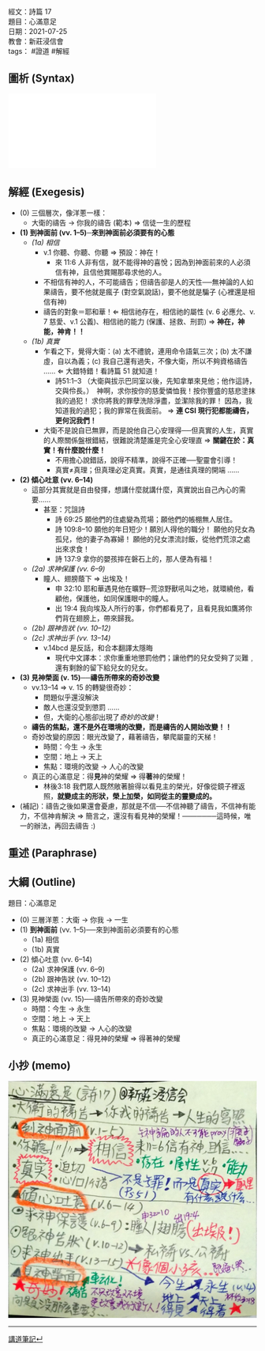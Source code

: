 經文：詩篇 17   
題目：心滿意足  
日期：2021-07-25  
教會：新莊浸信會  
tags： #證道  #解經  


## 圖析 (Syntax)
![images/Ps 17.pdf](images/Ps%2017.pdf)

## 解經 (Exegesis)
- (0) 三個層次，像洋蔥一樣：
	- 大衛的禱告 → 你我的禱告 (範本) ⇒ 信徒一生的歷程
- **(1) 到神面前 (vv. 1–5)─來到神面前必須要有的心態**
	- *(1a) 相信*
		- v.1 你聽、你聽、你聽 ⇒ 預設：神在！
			- 來 11:6 人非有信，就不能得神的喜悅；因為到神面前來的人必須信有神，且信他賞賜那尋求他的人。
		- 不相信有神的人，不可能禱告；但禱告卻是人的天性──無神論的人如果禱告，要不他就是瘋子 (對空氣說話)，要不他就是騙子 (心裡還是相信有神)
		- 禱告的對象＝耶和華！⇐ 相信祂存在，相信祂的屬性 (v. 6 必應允、v. 7 慈愛、v.1 公義)、相信祂的能力 (保護、拯救、刑罰) ⇒ **神在，神能，神肯！！**
	- *(1b) 真實*
		- 乍看之下，覺得大衛：(a) 太不禮貌，連用命令語氣三次；(b) 太不謙虛，自以為義；(c) 我自己還有過失，不像大衛，所以不夠資格禱告 …… ⇐ 大錯特錯！看詩篇 51 就知道！
			- 詩51:1–3 （大衛與拔示巴同室以後，先知拿單來見他；他作這詩，交與伶長。）　神啊，求你按你的慈愛憐恤我！按你豐盛的慈悲塗抹我的過犯！ 求你將我的罪孽洗除淨盡，並潔除我的罪！ 因為，我知道我的過犯；我的罪常在我面前。 ⇒ **連 CSI 現行犯都能禱告，更何況我們！**
		- 大衛不是說自已無罪，而是說他自己心安理得──但真實的人生，真實的人際關係盤根錯結，很難說清楚誰是完全心安理直 ⇒ **關鍵在於：真實！有什麼說什麼！**
			- 不用擔心說錯話，說得不精準，說得不正確──聖靈會引導！
			- 真實≠真理；但真理必定真實。真實，是通往真理的開端 ……
- **(2) 傾心吐意 (vv. 6–14)**
	- 這部分其實就是自由發揮，想講什麼就講什麼，真實說出自己內心的需要……
		- 甚至：咒詛詩
			- 詩 69:25 願他們的住處變為荒場；願他們的帳棚無人居住。 
			- 詩 109:8–10 願他的年日短少！願別人得他的職分！ 願他的兒女為孤兒，他的妻子為寡婦！ 願他的兒女漂流討飯，從他們荒涼之處出來求食！ 
			- 詩 137:9 拿你的嬰孩摔在磐石上的，那人便為有福！ 
	- *(2a) 求神保護 (vv. 6–9)*
		- 瞳人、翅膀蔭下 ⇒ 出埃及！
			- 申 32:10 耶和華遇見他在曠野─荒涼野獸吼叫之地，就環繞他，看顧他，保護他，如同保護眼中的瞳人。 
			- 出 19:4 我向埃及人所行的事，你們都看見了，且看見我如鷹將你們背在翅膀上，帶來歸我。 
	- *(2b) 跟神告狀 (vv. 10–12)*
	- *(2c) 求神出手 (vv. 13–14)*
		- v.14bcd 是反話，和合本翻譯太隱晦
			- 現代中文譯本：求你重重地懲罰他們；讓他們的兒女受夠了災難﹐還有剩餘的留下給兒女的兒女。
- **(3) 見神榮面 (v. 15)──禱告所帶來的奇妙改變**
	- vv.13–14 ⇒ v. 15 的轉變很奇妙：
		- 問題似乎還沒解決
		- 敵人也還沒受到懲罰 …… 
		- 但，大衛的心態卻出現了*奇妙的改變*！
	- **禱告的焦點，還不是外在環境的改變，而是禱告的人開始改變！！**
	- 奇妙改變的原因：眼光改變了，藉著禱告，攀爬屬靈的天梯！
		- 時間：今生 → 永生
		- 空間：地上 → 天上
		- 焦點：環境的改變 → 人心的改變
	- 真正的心滿意足：得**見**神的榮耀 ⇒ 得**著**神的榮耀！
		- 林後3:18 我們眾人既然敞著臉得以看見主的榮光，好像從鏡子裡返照，**就變成主的形狀，榮上加榮，如同從主的靈變成的。**
- (補記)：禱告之後如果還會憂慮，那就是不信──不信神聽了禱告，不信神有能力，不信神肯解決 ⇒ 簡言之，還沒有看見神的榮耀！───────這時候，唯一的辦法，再回去禱告 :)

## 重述 (Paraphrase)

## 大綱 (Outline)
題目：心滿意足
- (0) 三層洋蔥：大衛 → 你我 → 一生
- (1) **到神面前** (vv. 1–5)──來到神面前必須要有的心態
	- (1a) 相信
	- (1b) 真實
- (2) 傾心吐意 (vv. 6–14)
	- (2a) 求神保護 (vv. 6–9)
	- (2b) 跟神告狀 (vv. 10–12)
	- (2c) 求神出手 (vv. 13–14)
- (3) 見神榮面 (vv. 15)──禱告所帶來的奇妙改變
	- 時間：今生 → 永生
	- 空間：地上 → 天上
	- 焦點：環境的改變 → 人心的改變
	- 真正的心滿意足：得見神的榮耀 ⇒ 得著神的榮耀
	

## 小抄 (memo)
![images/2021-07-25-Psa.17小抄.jpg](images/2021-07-25-Psa.17小抄.jpg)


---
[講道筆記↵](README.md)


